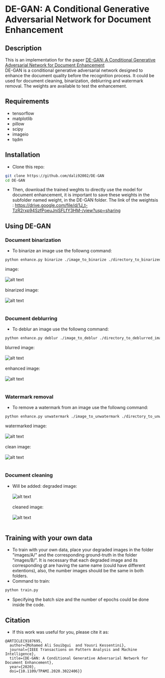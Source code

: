 # DE-GAN: A Conditional Generative Adversarial Network for Document Enhancement
## Description
This is an implementation for the paper [DE-GAN: A Conditional Generative Adversarial Network for Document Enhancement](https://ieeexplore.ieee.org/document/9187695)<br>
DE-GAN is a conditional generative adversarial network designed to enhance the document quality before the recognition process. It could be used for document cleaning, binarization, deblurring and watermark removal. The weights are available to test the enhancement. 
## Requirements
- tensorflow
- matplotlib
- pillow
- scipy
- imageio
- tqdm
## Installation

- Clone this repo:
```bash
git clone https://github.com/dali92002/DE-GAN
cd DE-GAN
```
- Then, download the trained weghts to directly use the model for document enhancement, it is important to save these weights in the subfolder named weight, in the DE-GAN folder. The link of the weightsis : https://drive.google.com/file/d/1J_t-TzR2rxp94SzfPoeuJniSFLfY3HM-/view?usp=sharing
## Using DE-GAN
### Document binarization
- To binarize an image use the followng command: 
```bash
python enhance.py binarize ./image_to_binarize ./directory_to_binarized_image
```
image:<br /><br />
![alt text](https://github.com/dali92002/DE-GAN/blob/master/images/2.bmp?raw=true)<br /><br />
binarized image:<br /><br />
![alt text](https://github.com/dali92002/DE-GAN/blob/master/images/2cleaned.bmp?raw=true)<br /><br />
### Document deblurring
- To deblur an image use the followng command: 
```bash
python enhance.py deblur ./image_to_deblur ./directory_to_deblurred_image
```

blurred image:<br /><br />
![alt text](https://github.com/dali92002/DE-GAN/blob/master/images/4014.png?raw=true)<br /><br />
enhanced image:<br /><br />
![alt text](https://github.com/dali92002/DE-GAN/blob/master/images/4014cleaned.png?raw=true)<br /><br />
### Watermark removal
- To remove a watermark from  an image use the followng command: 
```bash
python enhance.py unwatermark ./image_to_unwatermark ./directory_to_unwatermarked_image
```
watermarked image:<br /><br />
![alt text](https://github.com/dali92002/DE-GAN/blob/master/images/960.png?raw=true)<br /><br />
clean image:<br /><br />
![alt text](https://github.com/dali92002/DE-GAN/blob/master/images/960cleaned.png?raw=true)<br /><br />
### Document cleaning
- Will be added: 
degraded image:<br /><br />
![alt text](https://github.com/dali92002/DE-GAN/blob/master/images/1.png?raw=true)<br /><br />
cleaned image:<br /><br />
![alt text](https://github.com/dali92002/DE-GAN/blob/master/images/1cleaned.png?raw=true)<br /><br />
## Training with your own data
- To train with your own data, place your degraded images in the folder "images/A/" and the corresponding ground-truth in the folder "images/B/". It is necessary that each degraded image and its corresponding gt are having the same name (could have different extentions), also, the number images  should be the same in both folders.
- Command to train:
```bash
python train.py 
```
- Specifying the batch size and the number of epochs could be done inside the code.
## Citation
- If this work was useful for you, please cite it as: 
```
@ARTICLE{9187695,
  author={Mohamed Ali Souibgui  and Yousri Kessentini},
  journal={IEEE Transactions on Pattern Analysis and Machine Intelligence}, 
  title={DE-GAN: A Conditional Generative Adversarial Network for Document Enhancement}, 
  year={2020},
  doi={10.1109/TPAMI.2020.3022406}}
```
